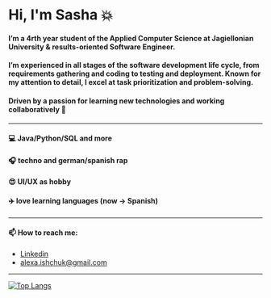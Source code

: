 # **Hi, I'm Sasha :boom:**
#### I’m a 4rth year student of the Applied Computer Science at Jagiellonian University & results-oriented Software Engineer.
#### I’m experienced in all stages of the software development life cycle, from requirements gathering and coding to testing and deployment. Known for my attention to detail, I excel at task prioritization and problem-solving. 
#### Driven by a passion for learning new technologies and working collaboratively 🤝

---
#### :computer: Java/Python/SQL and more
#### :headphones: techno and german/spanish rap
#### :heart_eyes: UI/UX as hobby
#### :airplane: love learning languages (now -> Spanish)

---
#### 📫 How to reach me: 
- [Linkedin](https://www.linkedin.com/in/sasha-ishchuk/)
- alexa.ishchuk@gmail.com

---
[![Top Langs](https://github-readme-stats.vercel.app/api/top-langs/?username=sasha-ishchuk&layout=pie&theme=radical)](https://github.com/anuraghazra/github-readme-stats)

<!---
sasha-ishchuk/sasha-ishchuk is a ✨ special ✨ repository because its `README.md` (this file) appears on your GitHub profile.
You can click the Preview link to take a look at your changes.
--->
